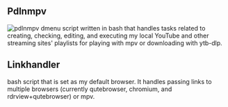 ## Pdlnmpv 
![pdlnmpv](https://github.com/duartqx/images/blob/main/atlantico.png?raw=true "pdlnmpv")
dmenu script written in bash that handles tasks related to creating, checking, editing, and executing my local YouTube and other streaming sites' playlists for playing with mpv or downloading with ytb-dlp.

## Linkhandler 
bash script that is set as my default browser. It handles passing links to multiple browsers (currently qutebrowser, chromium, and rdrview+qutebrowser) or mpv.
